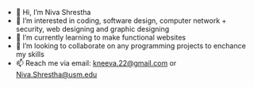 - 👋 Hi, I’m Niva Shrestha
- 👀 I’m interested in coding, software design, computer network + security, web designing and graphic designing
- 🌱 I’m currently learning to make functional websites
- 💞️ I’m looking to collaborate on any programming projects to enchance my skills
- 📫 Reach me via email: kneeva.22@gmail.com or Niva.Shrestha@usm.edu

<!---
NivaShrestha/NivaShrestha is a ✨ special ✨ repository because its `README.md` (this file) appears on your GitHub profile.
You can click the Preview link to take a look at your changes.
--->
